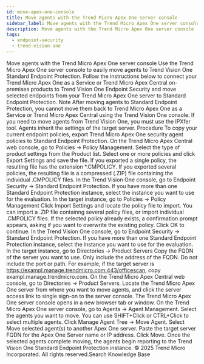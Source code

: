 ```yaml
---
id: move-apex-one-console
title: Move agents with the Trend Micro Apex One server console
sidebar_label: Move agents with the Trend Micro Apex One server console
description: Move agents with the Trend Micro Apex One server console
tags:
  - endpoint-security
  - trend-vision-one
---
```


 Move agents with the Trend Micro Apex One server console Use the Trend Micro Apex One server console to easily move agents to Trend Vision One Standard Endpoint Protection. Follow the instructions below to connect your Trend Micro Apex One as a Service or Trend Micro Apex Central on-premises products to Trend Vision One Endpoint Security and move selected endpoints from your Trend Micro Apex One server to Standard Endpoint Protection. Note After moving agents to Standard Endpoint Protection, you cannot move them back to Trend Micro Apex One as a Service or Trend Micro Apex Central using the Trend Vision One console. If you need to move agents from Trend Vision One, you must use the IPXfer tool. Agents inherit the settings of the target server. Procedure To copy your current endpoint policies, export Trend Micro Apex One security agent policies to Standard Endpoint Protection. On the Trend Micro Apex Central web console, go to Policies → Policy Management. Select the type of product settings from the Product list. Select one or more policies and click Export Settings and save the file. If you exported a single policy, the resulting file has the extension *.CMPOLICY. If you exported several policies, the resulting file is a compressed (.ZIP) file containing the individual .CMPOLICY files. In the Trend Vision One console, go to Endpoint Security → Standard Endpoint Protection. If you have more than one Standard Endpoint Protection instance, select the instance you want to use for the evaluation. In the target instance, go to Policies → Policy Management Click Import Settings and locate the policy file to import. You can import a .ZIP file containng several policy files, or import individual .CMPOLICY files. If the selected policy already exists, a confirmation prompt appears, asking if you want to overwrite the existing policy. Click OK to continue. In the Trend Vision One console, go to Endpoint Security → Standard Endpoint Protection. If you have more than one Standard Endpoint Protection instance, select the instance you want to use for the evaluation. In the target instance, go to Directories → Product Servers Copy the FQDN of the server you want to use. Only include the address of the FQDN. Do not include the port or path. For example, if the target server is https://exampl.manage.trendmicro.com:443/officescan, copy exampl.manage.trendmicro.com. On the Trend Micro Apex Central web console, go to Directories → Product Servers. Locate the Trend Micro Apex One server from where you want to move agents, and click the server access link to single sign-on to the server console. The Trend Micro Apex One server console opens in a new browser tab or window. On the Trend Micro Apex One server console, go to Agents → Agent Management. Select the agents you want to move. You can use SHIFT+Click or CTRL+Click to select multiple agents. Click Manage Agent Tree → Move Agent. Select Move selected agent(s) to another Apex One server. Paste the target server FQDN for the Apex One Server name or IP address. Click Move. Once the selected agents complete moving, the agents begin reporting to the Trend Vision One Standard Endpoint Protection instance. © 2025 Trend Micro Incorporated. All rights reserved.Search Knowledge Base
